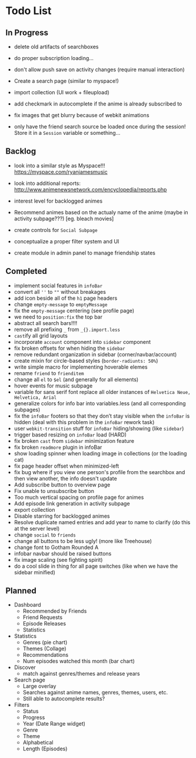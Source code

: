 # Todo List

## In Progress
- delete old artifacts of searchboxes
- do proper subscription loading…
- don't allow push save on activity changes (require manual interaction)
- Create a search page (similar to myspace!)
- import collection (UI work + fileupload)

- add checkmark in autocomplete if the anime is already subscribed to

- fix images that get blurry because of webkit animations
- only have the friend search source be loaded once during the session! Store it in a `Session` variable or something…

## Backlog
- look into a similar style as Myspace!!! https://myspace.com/ryanjamesmusic
- look into additional reports: 
http://www.animenewsnetwork.com/encyclopedia/reports.php

- interest level for backlogged animes
- Recommend animes based on the actualy name of the anime (maybe in activity subpage???) [eg. bleach movies]
- create controls for `Social Subpage`
- conceptualize a proper filter system and UI
- create module in admin panel to manage friendship states

## Completed
- implement social features in `infoBar`
- convert all `''` to `""` without breakages
- add icon beside all of the `h1` page headers
- change `empty-message` to `emptyMessage`
- fix the `empty-message` centering (see profile page)
- we need to `position:fix` the top bar
- abstract all search bars!!!!
- remove all prefixing `_` from `_{}.import.less`
- `cast`ify all grid layouts
- incorporate `account` component into `sidebar` component
- fix broken offsets for when hiding the `sidebar`
- remove redundant organization in sidebar (corner/navbar/account)
- create mixin for circle-based styles (`border-radiunts: 50%`)
- write simple macro for implementing hoverable elemes
- rename `friend` to `frienditem`
- change all `el` to `$el` (and generally for all elements)
- hover events for music subpage
- variable for sans serif font replace all older instances of `Helvetica Neue, Helvetica, Arial`
- generalize colors for info bar into variables.less (and all corresponding subpages)
- fix the `infoBar` footers so that they don’t stay visible when the `infoBar` is hidden (deal with this problem in the `infoBar` rework task)
- user `webkit-transition` stuff for `infoBar` hiding/showing (like `sidebar`)
- trigger based resizing on `infoBar` load (HARD)
- fix broken `cast` from `sidebar` minimization feature
- fix broken `readmore` plugin in infoBar
- show loading spinner when loading image in collections (or the loading cat)
- fix page header offset when minimized-left
- fix bug where if you view one person's profile from the searchbox and then view another, the info doesn't update
- Add subscribe button to overview page
- Fix unable to unsubscribe button
- Too much vertical spacing on profile page for animes
- Add episode link generation in activity subpage
- export collection
- Disable starring for backlogged animes
- Resolve duplicate named entries and add year to name to clarify (do this at the server level)
- change `social` to `friends`
- change all buttons to be less ugly! (more like Treehouse)
- change font to Gotham Rounded A
- infobar navbar should be raised buttons
- fix image scaling (see fighting spirit)
- do a cool slide in thing for all page switches (like when we have the sidebar minified)

## Planned
- Dashboard
	- Recommended by Friends
	- Friend Requests
	- Episode Releases
	- Statistics
- Statistics
	- Genres (pie chart)
	- Themes (Collage)
	- Recommendations
	- Num episodes watched this month (bar chart)
- Discover
	- match against genres/themes and release years 
- Search page
	- Large overlay 
	- Searches against anime names, genres, themes, users, etc.
	- Still able to autocomplete results?
- Filters
	- Status
	- Progress
	- Year (Date Range widget)
	- Genre
	- Theme
	- Alphabetical
	- Length (Episodes)
